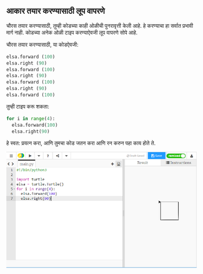 ## आकार तयार करण्यासाठी लूप वापरणे

चौरस तयार करण्यासाठी, तुम्ही कोडच्या काही ओळीची पुनरावृत्ती केली आहे. हे करण्याचा हा सर्वात प्रभावी मार्ग नाही. कोडच्या अनेक ओळी टाइप करण्याऐवजी लूप वापरणे सोपे आहे.

चौरस तयार करण्यासाठी, या कोडऐवजी:

```python
elsa.forward (100)
elsa.right (90)
elsa.forward (100)
elsa.right (90)
elsa.forward (100)
elsa.right (90)
elsa.forward (100)
```

तुम्ही टाइप करू शकता:

```python
for i in range(4):
  elsa.forward(100)
  elsa.right(90)
```

हे स्वत: प्रयत्न करा, आणि तुमचा कोड जतन करा आणि रन करुन पहा काय होते ते.

![](images/turtle-loop.png)